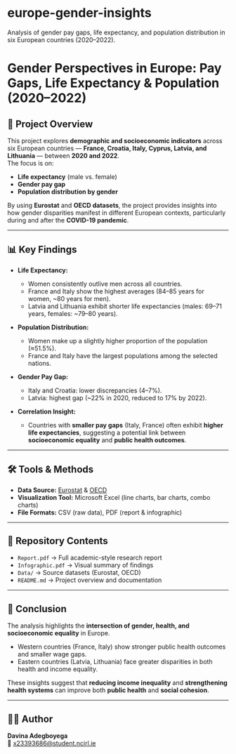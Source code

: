 # europe-gender-insights
Analysis of gender pay gaps, life expectancy, and population distribution in six European countries (2020–2022).
# Gender Perspectives in Europe: Pay Gaps, Life Expectancy & Population (2020–2022)

## 📌 Project Overview
This project explores **demographic and socioeconomic indicators** across six European countries — **France, Croatia, Italy, Cyprus, Latvia, and Lithuania** — between **2020 and 2022**.  
The focus is on:
- **Life expectancy** (male vs. female)  
- **Gender pay gap**  
- **Population distribution by gender**  

By using **Eurostat** and **OECD datasets**, the project provides insights into how gender disparities manifest in different European contexts, particularly during and after the **COVID-19 pandemic**.

---

## 📊 Key Findings
- **Life Expectancy:**  
  - Women consistently outlive men across all countries.  
  - France and Italy show the highest averages (84–85 years for women, ~80 years for men).  
  - Latvia and Lithuania exhibit shorter life expectancies (males: 69–71 years, females: ~79–80 years).  

- **Population Distribution:**  
  - Women make up a slightly higher proportion of the population (≈51.5%).  
  - France and Italy have the largest populations among the selected nations.  

- **Gender Pay Gap:**  
  - Italy and Croatia: lower discrepancies (4–7%).  
  - Latvia: highest gap (~22% in 2020, reduced to 17% by 2022).  

- **Correlation Insight:**  
  - Countries with **smaller pay gaps** (Italy, France) often exhibit **higher life expectancies**, suggesting a potential link between **socioeconomic equality** and **public health outcomes**.  

---

## 🛠️ Tools & Methods
- **Data Source:** [Eurostat](https://ec.europa.eu/eurostat) & [OECD](https://www.oecd.org)  
- **Visualization Tool:** Microsoft Excel (line charts, bar charts, combo charts)  
- **File Formats:** CSV (raw data), PDF (report & infographic)  

---

## 📂 Repository Contents
- `Report.pdf` → Full academic-style research report  
- `Infographic.pdf` → Visual summary of findings  
- `Data/` → Source datasets (Eurostat, OECD)  
- `README.md` → Project overview and documentation  

---

## 📑 Conclusion
The analysis highlights the **intersection of gender, health, and socioeconomic equality** in Europe.  
- Western countries (France, Italy) show stronger public health outcomes and smaller wage gaps.  
- Eastern countries (Latvia, Lithuania) face greater disparities in both health and income equality.  

These insights suggest that **reducing income inequality** and **strengthening health systems** can improve both **public health** and **social cohesion**.

---

## 👩‍💻 Author
**Davina Adegboyega**  
📧 x23393686@student.ncirl.ie  
